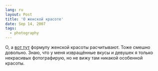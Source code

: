 ```yaml
---
lang: ru
layout: Post
title: 'О женской красоте'
date: Sep 14, 2007
tags:
  - photography
---
```


О, а [вот тут](http://art.photo-element.ru/analysis/beauty/beauty.html "Математические критерии красоты лица человека") формулу женской красоты расчитывают. Тоже смешно довольно. Знаю, что у меня извращённые вкусы и девушек я только некрасивых фотографирую, но не вижу там никакой особенной красоты.
